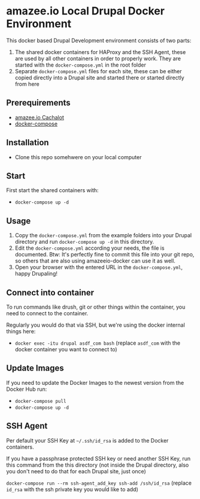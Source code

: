 # amazee.io Local Drupal Docker Environment

This docker based Drupal Development environment consists of two parts:
1. The shared docker containers for HAProxy and the SSH Agent, these are used by all other containers in order to properly work. They are started with the `docker-compose.yml` in the root folder
2. Separate `docker-compose.yml` files for each site, these can be either copied directly into a Drupal site and started there or started directly from here

## Prerequirements

- [amazee.io Cachalot](https://github.com/AmazeeIO/cachalot)
- [docker-compose](https://docs.docker.com/compose/install/)

## Installation

- Clone this repo somehwere on your local computer

## Start

First start the shared containers with:

- `docker-compose up -d`

## Usage

1. Copy the `docker-compose.yml` from the example folders into your Drupal directory and run `docker-compose up -d` in this directory.
2. Edit the `docker-compose.yml` according your needs, the file is documented. Btw: It's perfectly fine to commit this file into your git repo, so others that are also using amazeeio-docker can use it as well.
3. Open your browser with the entered URL in the `docker-compose.yml`, happy Drupaling!

## Connect into container

To run commands like drush, git or other things within the container, you need to connect to the container.

Regularly you would do that via SSH, but we're using the docker internal things here:

- `docker exec -itu drupal asdf_com bash` (replace `asdf_com` with the docker container you want to connect to)

## Update Images

If you need to update the Docker Images to the newest version from the Docker Hub run:
- `docker-compose pull`
- `docker-compose up -d`

## SSH Agent

Per default your SSH Key at `~/.ssh/id_rsa` is added to the Docker containers.

If you have a passphrase protected SSH key or need another SSH Key, run this command from the this directory (not inside the Drupal directory, also you don't need to do that for each Drupal site, just once)

`docker-compose run --rm ssh-agent_add_key ssh-add /ssh/id_rsa` (replace `id_rsa` with the ssh private key you would like to add)
